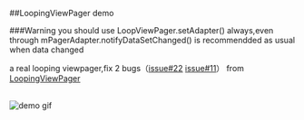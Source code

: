 ##LoopingViewPager demo

###Warning
you should use LoopViewPager.setAdapter() always,even through mPagerAdapter.notifyDataSetChanged() is recommendded as usual when data changed</br>

a real looping viewpager,fix 2 bugs（[issue#22](https://github.com/imbryk/LoopingViewPager/issues/22)  [issue#11](https://github.com/imbryk/LoopingViewPager/issues/11)） from [LoopingViewPager](https://github.com/imbryk/LoopingViewPager)</br></br>

![demo gif](https://github.com/TracyZhangLei/LoopViewPager/blob/master/screen_record.gif)
